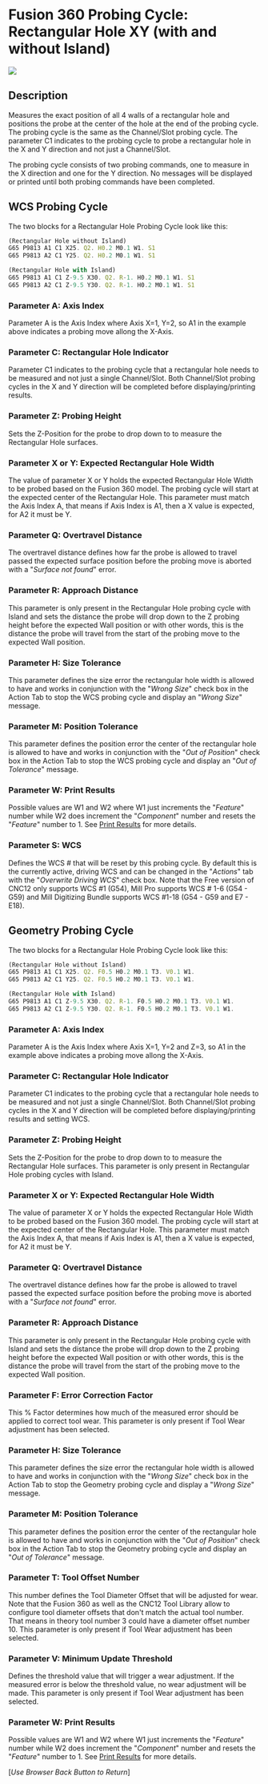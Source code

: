 # Fusion 360 Probing Cycle: Rectangular Hole XY (with and without Island)


![](/images/fp008.PNG)


## Description
Measures the exact position of all 4 walls of a rectangular hole and positions the probe at the center of the hole at the end of the probing cycle.
The probing cycle is the same as the Channel/Slot probing cycle. The parameter C1 indicates to the probing cycle to probe a rectangular hole in the X and Y direction and not just a Channel/Slot.

The probing cycle consists of two probing commands, one to measure in the X direction and one for the Y direction.
No messages will be displayed or printed until both probing commands have been completed.

## WCS Probing Cycle
The two blocks for a Rectangular Hole Probing Cycle look like this:

```javascript
(Rectangular Hole without Island)
G65 P9813 A1 C1 X25. Q2. H0.2 M0.1 W1. S1
G65 P9813 A2 C1 Y25. Q2. H0.2 M0.1 W1. S1

(Rectangular Hole with Island)
G65 P9813 A1 C1 Z-9.5 X30. Q2. R-1. H0.2 M0.1 W1. S1
G65 P9813 A2 C1 Z-9.5 Y30. Q2. R-1. H0.2 M0.1 W1. S1
```
### Parameter A: Axis Index
Parameter A is the Axis Index where Axis X=1, Y=2, so A1 in the example above indicates a probing move allong the X-Axis.

### Parameter C: Rectangular Hole Indicator
Parameter C1  indicates to the probing cycle that a rectangular hole needs to be measured and not just a single Channel/Slot. 
Both Channel/Slot probing cycles in the X and Y direction will be completed before displaying/printing results.

### Parameter Z: Probing Height
Sets the Z-Position for the probe to drop down to to measure the Rectangular Hole surfaces. 

### Parameter X or Y: Expected Rectangular Hole Width 
The value of parameter X or Y holds the expected Rectangular Hole Width to be probed based on the Fusion 360 model. The probing cycle will start at the expected center of the Rectangular Hole.
This parameter must match the Axis Index A, that means if Axis Index is A1, then a X value is expected, for A2 it must be Y.

### Parameter Q: Overtravel Distance
The overtravel distance defines how far the probe is allowed to travel passed the expected surface position before the probing move is aborted with a "*Surface not found*" error.

### Parameter R: Approach Distance
This parameter is only present in the Rectangular Hole probing cycle with Island and sets the distance the probe will drop down to the Z probing height before the expected Wall position or with other words, 
this is the distance the probe will travel from the start of the probing move to the expected Wall position.

### Parameter H: Size Tolerance
This parameter defines the size error the rectangular hole width is allowed to have and works in conjunction with the "*Wrong Size*" check box in the Action Tab to stop the WCS probing cycle and display an "*Wrong Size*" message.

### Parameter M: Position Tolerance
This parameter defines the position error the center of the rectangular hole is allowed to have and works in conjunction with the "*Out of Position*" check box in the Action Tab to stop the WCS probing cycle and display an "*Out of Tolerance*" message.

### Parameter W: Print Results
Possible values are W1 and W2 where W1 just increments the "*Feature*" number while W2 does increment the "*Component*" number and resets the "*Feature*" number to 1.
See [Print Results](ProbePrintResults.md) for more details.

### Parameter S: WCS #
Defines the WCS # that will be reset by this probing cycle. 
By default this is the currently active, driving WCS and can be changed in the "*Actions*" tab with the "*Overwrite Driving WCS*" check box. 
Note that the Free version of CNC12 only supports WCS #1 (G54), Mill Pro supports WCS # 1-6 (G54 - G59) and Mill Digitizing Bundle supports WCS #1-18 (G54 - G59 and E7 - E18).

## Geometry Probing Cycle
The two blocks for a Rectangular Hole Probing Cycle look like this:

```javascript
(Rectangular Hole without Island)
G65 P9813 A1 C1 X25. Q2. F0.5 H0.2 M0.1 T3. V0.1 W1.
G65 P9813 A2 C1 Y25. Q2. F0.5 H0.2 M0.1 T3. V0.1 W1.

(Rectangular Hole with Island)
G65 P9813 A1 C1 Z-9.5 X30. Q2. R-1. F0.5 H0.2 M0.1 T3. V0.1 W1.
G65 P9813 A2 C1 Z-9.5 Y30. Q2. R-1. F0.5 H0.2 M0.1 T3. V0.1 W1.
```

### Parameter A: Axis Index
Parameter A is the Axis Index where Axis X=1, Y=2 and Z=3, so A1 in the example above indicates a probing move allong the X-Axis.

### Parameter C: Rectangular Hole Indicator
Parameter C1  indicates to the probing cycle that a rectangular hole needs to be measured and not just a single Channel/Slot. 
Both Channel/Slot probing cycles in the X and Y direction will be completed before displaying/printing results and setting WCS.

### Parameter Z: Probing Height
Sets the Z-Position for the probe to drop down to to measure the Rectangular Hole surfaces. 
This parameter is only present in Rectangular Hole probing cycles with Island. 

### Parameter X or Y: Expected Rectangular Hole Width 
The value of parameter X or Y holds the expected Rectangular Hole Width to be probed based on the Fusion 360 model. The probing cycle will start at the expected center of the Rectangular Hole.
This parameter must match the Axis Index A, that means if Axis Index is A1, then a X value is expected, for A2 it must be Y.

### Parameter Q: Overtravel Distance
The overtravel distance defines how far the probe is allowed to travel passed the expected surface position before the probing move is aborted with a "*Surface not found*" error.

### Parameter R: Approach Distance
This parameter is only present in the Rectangular Hole probing cycle with Island and sets the distance the probe will drop down to the Z probing height before the expected Wall position or with other words, 
this is the distance the probe will travel from the start of the probing move to the expected Wall position.

### Parameter F: Error Correction Factor
This % Factor determines how much of the measured error should be applied to correct tool wear.
This parameter is only present if Tool Wear adjustment has been selected.

### Parameter H: Size Tolerance
This parameter defines the size error the rectangular hole width is allowed to have and works in conjunction with the "*Wrong Size*" check box in the Action Tab to stop the Geometry probing cycle and display a "*Wrong Size*" message.

### Parameter M: Position Tolerance
This parameter defines the position error the center of the rectangular hole is allowed to have and works in conjunction with the "*Out of Position*" check box in the Action Tab to stop the Geometry probing cycle and display an "*Out of Tolerance*" message.

### Parameter T: Tool Offset Number
This number defines the Tool Diameter Offset that will be adjusted for wear. 
Note that the Fusion 360 as well as the CNC12 Tool Library allow to configure tool diameter offsets that don't match the actual tool number. 
That means in theory tool number 3 could have a diameter offset number 10.
This parameter is only present if Tool Wear adjustment has been selected.

### Parameter V: Minimum Update Threshold
Defines the threshold value that will trigger a wear adjustment. If the measured error is below the threshold value, no wear adjustment will be made.
This parameter is only present if Tool Wear adjustment has been selected.

### Parameter W: Print Results
Possible values are W1 and W2 where W1 just increments the "*Feature*" number while W2 does increment the "*Component*" number and resets the "*Feature*" number to 1.
See [Print Results](ProbePrintResults.md) for more details.



[*Use Browser Back Button to Return*]